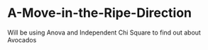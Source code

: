 # A-Move-in-the-Ripe-Direction
Will be using Anova and Independent Chi Square to find out about Avocados

